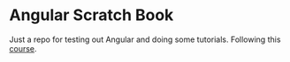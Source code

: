 # Angular Scratch Book

Just a repo for testing out Angular and doing some tutorials.
Following this [course](https://www.udemy.com/course/the-complete-guide-to-angular-2/).

